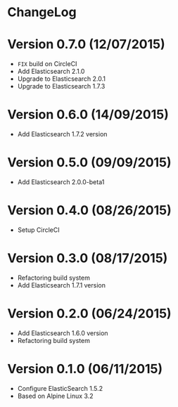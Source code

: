 ChangeLog
==============

# Version 0.7.0 (12/07/2015)

- ``FIX`` build on CircleCI
- Add Elasticsearch 2.1.0
- Upgrade to Elasticsearch 2.0.1
- Upgrade to Elasticsearch 1.7.3

# Version 0.6.0 (14/09/2015)

- Add Elasticsearch 1.7.2 version

# Version 0.5.0 (09/09/2015)

- Add Elasticsearch 2.0.0-beta1

# Version 0.4.0 (08/26/2015)

- Setup CircleCI

# Version 0.3.0 (08/17/2015)

- Refactoring build system
- Add Elasticsearch 1.7.1 version

# Version 0.2.0 (06/24/2015)

- Add Elasticsearch 1.6.0 version
- Refactoring build system

# Version 0.1.0 (06/11/2015)

- Configure ElasticSearch 1.5.2
- Based on Alpine Linux 3.2

